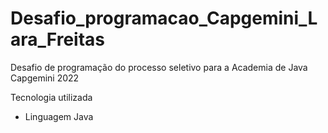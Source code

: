 # Desafio_programacao_Capgemini_Lara_Freitas
Desafio de programação do processo seletivo para a Academia de Java Capgemini 2022


Tecnologia utilizada
-  Linguagem Java 
